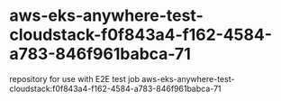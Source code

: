 # aws-eks-anywhere-test-cloudstack-f0f843a4-f162-4584-a783-846f961babca-71
repository for use with E2E test job aws-eks-anywhere-test-cloudstack:f0f843a4-f162-4584-a783-846f961babca-71
